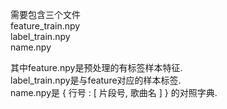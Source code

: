 需要包含三个文件  
feature_train.npy  
label_train.npy  
name.npy  

其中feature.npy是预处理的有标签样本特征.  
label_train.npy是与feature对应的样本标签.  
name.npy是 { 行号 : [ 片段号, 歌曲名 ] } 的对照字典.